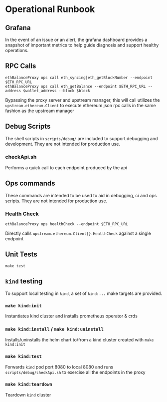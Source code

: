 # Operational Runbook

## Grafana

In the event of an issue or an alert, the grafana dashboard provides a snapshot of important metrics to help guide diagnosis
and support healthy operations.

## RPC Calls 
```
ethBalanceProxy ops call eth_syncing|eth_getBlockNumber --endpoint $ETH_RPC_URL
ethBalanceProxy ops call eth_getBalance --endpoint $ETH_RPC_URL --address $wallet_address --block $block
```
Bypassing the proxy server and upstream manager, this will call utilizes the `upstream.ethereum.Client` to execute
ethereum json rpc calls in the same fashion as the upstream manager

## Debug Scripts
The shell scripts in `scripts/debug/` are included to support debugging and development. They are not intended for
production use.

### checkApi.sh
Performs a quick call to each endpoint produced by the api

## Ops commands
These commands are intended to be used to aid in debugging, ci and ops scripts. They are not intended for production use.

### Health Check
```
ethBalanceProxy ops healthCheck --endpoint $ETH_RPC_URL
```
Directly calls `upstream.ethereum.Client{}.HealthCheck` against a single endpoint

## Unit Tests
```make test```

## `kind` testing

To support local testing in `kind`, a set of `kind:...` make targets are provided.

### `make kind:init`

Instantiates kind cluster and installs prometheus operator & crds

### `make kind:install` / `make kind:uninstall`

Installs/uninstalls the helm chart to/from a kind cluster created with `make kind:init`

### `make kind:test`

Forwards `kind` pod port 8080 to local 8080 and runs `scripts/debug/checkApi.sh` to exercise all the endpoints in the proxy

### `make kind:teardown`

Teardown `kind` cluster